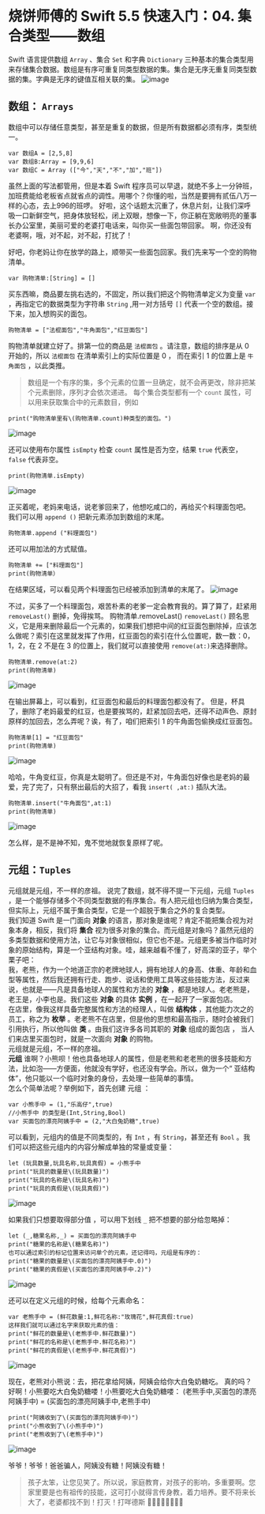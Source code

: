 # 烧饼师傅的 Swift 5.5 快速入门：04. 集合类型——数组

Swift 语言提供数组 `Array` 、集合 `Set` 和字典 `Dictionary` 三种基本的集合类型用来存储集合数据。数组是有序可重复同类型数据的集。集合是无序无重复同类型数据的集。字典是无序的键值互相关联的集。
![image](https://github.com/shellddd/Swift-5.5-learning-note/assets/67853933/62357390-fa3f-4f6a-bea5-67ae21be68f7)


## 数组： `Arrays`
数组中可以存储任意类型，甚至是重复的数据，但是所有数据都必须有序，类型统一。
```
var 数组A = [2,5,8]
var 数组B:Array = [9,9,6]
var 数组C = Array (["今","天","不","加","班"])
```
虽然上面的写法都管用，但是本着 Swift 程序员可以早退，就绝不多上一分钟班，加班费能给老板省点就省点的调性。用哪个？你懂的啦，当然是要拥有贰伍八万一样的心态，去上996的班啰。
好啦，这个话题太沉重了，休息片刻，让我们深呼吸一口新鲜空气，把身体放轻松，闭上双眼，想像一下，你正躺在宽敞明亮的董事长办公室里，美丽可爱的老婆打电话来，叫你买一些面包带回家。
啊，你还没有老婆啊，哦，对不起，对不起，打扰了！
 
好吧，你老妈让你在放学的路上，顺带买一些面包回家。我们先来写一个空的购物清单。
```
var 购物清单:[String] = []
```
买东西嘛，商品要左挑右选的，不固定，所以我们把这个购物清单定义为变量 `var` ，再指定它的数据类型为字符串 `String` ,用一对方括号 `[]` 代表一个空的数组。接下来，加入想购买的面包。
```
购物清单 = ["法棍面包","牛角面包","红豆面包"]
```
 购物清单就建立好了。排第一位的商品是 `法棍面包` 。请注意，数组的排序是从 0 开始的，所以 `法棍面包` 在清单索引上的实际位置是 0  ， 而在索引 1 的位置上是 `牛角面包` ，以此类推。
> 数组是一个有序的集，多个元素的位置一旦确定，就不会再更改，除非把某个元素删除，序列才会依次递进。
每个集合类型都有一个 `count` 属性，可以用来获取集合中的元素数目，例如
```
print("购物清单里有\(购物清单.count)种类型的面包。")
```
![image](https://github.com/shellddd/Swift-5.5-learning-note/assets/67853933/9963fb1c-954b-43cc-8e54-966ca2fc5dc9)

还可以使用布尔属性 `isEmpty` 检查 `count` 属性是否为空，结果 `true` 代表空，`false` 代表非空。
```
print(购物清单.isEmpty)
```
![image](https://github.com/shellddd/Swift-5.5-learning-note/assets/67853933/81a573e5-881c-48de-a573-d8a9648ba362)

正买着呢，老妈来电话，说老爹回来了，他想吃咸口的，再给买个料理面包吧。
我们可以用 `append ()` 把新元素添加到数组的末尾。
```
购物清单.append ("料理面包")
```
还可以用加法的方式赋值。
```
购物清单 += ["料理面包"]
print(购物清单）
```
在结果区域，可以看见两个料理面包已经被添加到清单的末尾了。
![image](https://github.com/shellddd/Swift-5.5-learning-note/assets/67853933/53c05bc9-3079-4340-ac63-9f20a160ad25)

不过，买多了一个料理面包，艰苦朴素的老爹一定会教育我的。算了算了，赶紧用 `removeLast()` 删掉，免得挨骂。
购物清单.removeLast()
`removeLast()` 顾名思义，它是用来删除最后一个元素的，如果我们想把中间的红豆面包删除掉，应该怎么做呢？索引在这里就发挥了作用，红豆面包的索引在什么位置呢，数一数：0，1，2，在 2 不是在 3 的位置上，我们就可以直接使用 `remove(at:)`来选择删除。
```
购物清单.remove(at:2)
print(购物清单)
```
![image](https://github.com/shellddd/Swift-5.5-learning-note/assets/67853933/57d45bb3-5e2e-429b-9828-b5736d22303d)

在输出屏幕上，可以看到，红豆面包和最后的料理面包都没有了。
但是，杯具了，删除了老妈最爱的红豆，也是要挨骂的，赶紧加回去吧，还得不动声色、原封原样的加回去，怎么弄呢？诶，有了，咱们把索引 1 的牛角面包偷换成红豆面包。
```
购物清单[1] = "红豆面包"
print(购物清单)
```
![image](https://github.com/shellddd/Swift-5.5-learning-note/assets/67853933/ad9339c5-2160-4af1-9a02-dc79637bebaa)

哈哈，牛角变红豆，你真是太聪明了。但还是不对，牛角面包好像也是老妈的最爱，完了完了，只有祭出最后的大招了，看我 `insert( ,at:)` 插队大法。
```
购物清单.insert("牛角面包",at:1)
print(购物清单)
```
![image](https://github.com/shellddd/Swift-5.5-learning-note/assets/67853933/e339a122-b0eb-4390-97b0-a338928a6fa5)

怎么样，是不是神不知，鬼不觉地就恢复原样了呢。
## 元组：`Tuples`
元组就是元组，不一样的彦祖。
说完了数组，就不得不提一下元组，元组 `Tuples` ，是一个能够存储多个不同类型数据的有序集合。有人把元组也归纳为集合类型，但实际上，元组不属于集合类型，它是一个超脱于集合之外的复合类型。<br />
我们知道 Swift 是一门面向 **对象** 的语言，那对象是谁呢？肯定不能把集合视为对象本身，相反，我们将 **集合** 视为很多对象的集合。而元组是对象吗？虽然元组的多类型数据和使用方法，让它与对象很相似，但它也不是。元组更多被当作临时对象的原始结构，算是一个亚结构对象。哇，越来越看不懂了，好高深的亚子，举个栗子吧：<br />
我，老熊，作为一个地道正宗的老牌地球人，拥有地球人的身高、体重、年龄和血型等属性，然后我还拥有行走、跑步、说话和使用工具等这些技能方法，反过来说，也就是——凡是具备地球人的属性和方法的 **对象** ，都是地球人。老老熊是，老王是，小李也是。我们这些 **对象** 的具体 **实例** ，在一起开了一家面包店。<br />
在店里，像我这样具备完整属性和方法的经理人，叫做 **结构体** ，其他能力次之的员工，称之为 **枚举** 。老老熊不在店里，但是他的思想和最高指示，随时会被我们引用执行，所以他叫做 **类** 。由我们这许多各司其职的 **对象** 组成的面包店 ， 当人们来店里买面包时，就是一次面向 **对象** 的购物。<br />
元组就是元组，不一样的彦祖。<br />
**元组** 谁啊？小熊呗！他也具备地球人的属性，但是老熊和老老熊的很多技能和方法，比如泡——方便面，他就没有学好，也还没有学会。所以，做为一个“ 亚结构 体”，他只能以一个临时对象的身份，去处理一些简单的事情。<br />
怎么个简单法呢？举例如下，首先创建 元组 ：
```
var 小熊手中 = (1,"乐高仔",true)
//小熊手中 的类型是(Int,String,Bool)
var 买面包的漂亮阿姨手中 = (2,"大白兔奶糖",true)
```
可以看到，元组内的值是不同类型的，有 `Int` ，有 `String`，甚至还有 `Bool` 。我们可以把这些元组内的内容分解成单独的常量或变量：
```
let (玩具数量,玩具名称,玩具真假) = 小熊手中
print("玩具的数量是\(玩具数量)")
print("玩具的名称是\(玩具名称)")
print("玩具的真假是\(玩具真假)")
```
![image](https://github.com/shellddd/Swift-5.5-learning-note/assets/67853933/4bc71d92-fba0-47fb-9d91-f3f26a31a601)

如果我们只想要取得部分值 ，可以用下划线 `_` 把不想要的部分给忽略掉：
```
let (_,糖果名称,_) = 买面包的漂亮阿姨手中
print("糖果的名称是\(糖果名称)")
也可以通过索引的标记位置来访问单个的元素，还记得吗，元组是有序的：
print("糖果的数量是\(买面包的漂亮阿姨手中.0)")
print("糖果的真假是\(买面包的漂亮阿姨手中.2)")
```
![image](https://github.com/shellddd/Swift-5.5-learning-note/assets/67853933/69a8b18d-bc4a-47b7-a5af-0d5f9674e5c6)

还可以在定义元组的时候，给每个元素命名：
```
var 老熊手中 = (鲜花数量:1,鲜花名称:"玫瑰花",鲜花真假:true)
这样我们就可以通过名字来获取元素的值：
print("鲜花的数量是\(老熊手中.鲜花数量)")
print("鲜花的名称是\(老熊手中.鲜花名称)")
print("鲜花的真假是\(老熊手中.鲜花真假)")
```
![image](https://github.com/shellddd/Swift-5.5-learning-note/assets/67853933/63877bca-0165-46c4-af8a-c8d4726b660f)

现在，老熊对小熊说：去，把花拿给阿姨，阿姨会给你大白兔奶糖吃。
真的吗？好啊！小熊要吃大白兔奶糖喽！小熊要吃大白兔奶糖喽：
(老熊手中,买面包的漂亮阿姨手中) = (买面包的漂亮阿姨手中,老熊手中)
```
print("阿姨收到了\(买面包的漂亮阿姨手中)")
print("小熊收到了\(小熊手中)")
print("老熊收到了\(老熊手中)")
```
![image](https://github.com/shellddd/Swift-5.5-learning-note/assets/67853933/51f9bd31-0bd5-4b35-b671-7bf476d5841a)

爷爷！爷爷！爸爸骗人，阿姨没有糖！阿姨没有糖！
> 孩子太笨，让您见笑了。所以说，家庭教育，对孩子的影响，多重要啊。您家里要是也有祖传的技能，这可打小就得言传身教，着力培养。要不将来长大了，老婆都找不到！打灭！打咩德斯 🙅🏻‍♀️🙅‍♀️🙅🏿‍♀️

